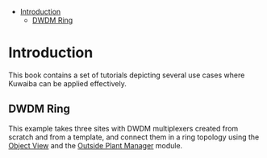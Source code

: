 - [Introduction](#introduction)
  - [DWDM Ring](#dwdm-ring)

# Introduction
This book contains a set of tutorials depicting several use cases where Kuwaiba can be applied effectively.

## DWDM Ring
This example takes three sites with DWDM multiplexers created from scratch and from a template, and connect them in a ring topology using the [Object View](https://kuwaiba.org/docs/manuals/user/navman/index.html#object-view) and the [Outside Plant Manager](https://kuwaiba.org/docs/manuals/user/physical/ospman/index.html) module.
